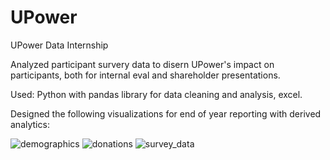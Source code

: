 # UPower
UPower Data Internship

Analyzed participant survery data to disern UPower's impact on participants, both for internal eval and shareholder presentations. 

Used: Python with pandas library for data cleaning and analysis, excel.

Designed the following visualizations for end of year reporting with derived analytics:

![demographics](https://github.com/user-attachments/assets/e6194a9a-ae68-4604-9c5d-27186824eeb4)
![donations](https://github.com/user-attachments/assets/87a59d33-5a48-4148-a555-9f6da1e7c775)
![survey_data](https://github.com/user-attachments/assets/98739849-1636-4b25-9a35-52b085b20dff)
